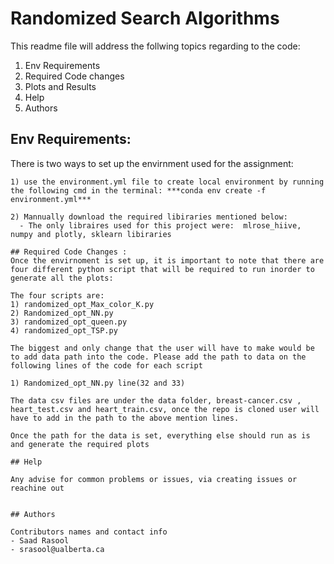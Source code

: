 # Randomized Search Algorithms

This readme file will address the follwing topics regarding to the code:

1) Env Requirements 
2) Required Code changes 
3) Plots and Results
4) Help
5) Authors

## Env Requirements:

There is two ways to set up the envirnment used for the assignment:
```
1) use the environment.yml file to create local environment by running the following cmd in the terminal: ***conda env create -f environment.yml*** 

2) Mannually download the required libiraries mentioned below:
  - The only libraires used for this project were:  mlrose_hiive, numpy and plotly, sklearn libiraries

## Required Code Changes :
Once the envirnoment is set up, it is important to note that there are four different python script that will be required to run inorder to generate all the plots:

The four scripts are:
1) randomized_opt_Max_color_K.py
2) Randomized_opt_NN.py
3) randomized_opt_queen.py
4) randomized_opt_TSP.py

The biggest and only change that the user will have to make would be to add data path into the code. Please add the path to data on the following lines of the code for each script

1) Randomized_opt_NN.py line(32 and 33)

The data csv files are under the data folder, breast-cancer.csv , heart_test.csv and heart_train.csv, once the repo is cloned user will have to add in the path to the above mention lines. 

Once the path for the data is set, everything else should run as is and generate the required plots

## Help

Any advise for common problems or issues, via creating issues or reachine out


## Authors

Contributors names and contact info
- Saad Rasool
- srasool@ualberta.ca
